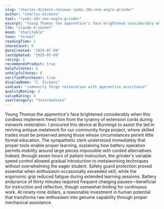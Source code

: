 ```yaml
---
slug: "charles-dickens-reviews-ryobi-18v-one-angle-grinder"
author: "charles-dickens"
tool: "ryobi-18v-one-angle-grinder"
excerpt: "Young Thomas the apprentice's face brightened considerably when this cordless implement freed him from the tyranny of extension cords during ironwork restoration."
llm: "claude-4-sonnet"
mood: "charitable"
tone: "formal"
readingTime: 1
shareCount: 0
dateCreated: "2025-07-09"
lastUpdated: "2025-07-09"
rating: 4
recommendsProduct: true
helpfulVotes: 0
unhelpfulVotes: 0
verifiedPurchaser: true
displayName: "C. Dickens"
useCase: "community forge restoration with apprentice assistance"
qualityRating: 4
valueRating: 4
userCategory: "Intermediate"
---
```


Young Thomas the apprentice's face brightened considerably when this cordless implement freed him from the tyranny of extension cords during ironwork restoration. I procured this device at Bunnings to assist the lad in reviving antique metalwork for our community forge project, where skilled trades must be preserved among those whose circumstances permit little formal education. The sympathetic clerk understood immediately that proper tools enable proper learning, explaining how battery operation permits mobility around large pieces impossible with corded alternatives. Indeed, through seven hours of patient instruction, the grinder's variable speed control allowed gradual introduction to metalworking techniques without overwhelming the eager student. Safety guard protection proved essential when enthusiasm occasionally exceeded skill, while the ergonomic grip reduced fatigue during extended learning sessions. Battery endurance of thirty minutes required frequent charging pauses—beneficial for instruction and reflection, though somewhat limiting for continuous work. At ninety-nine dollars, a reasonable investment in human potential that transforms raw enthusiasm into genuine capability through proper mechanical assistance. 
